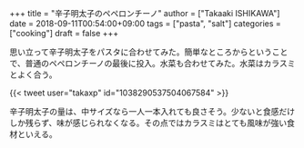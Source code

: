 +++
title = "辛子明太子のペペロンチーノ"
author = ["Takaaki ISHIKAWA"]
date = 2018-09-11T00:54:00+09:00
tags = ["pasta", "salt"]
categories = ["cooking"]
draft = false
+++

思い立って辛子明太子をパスタに合わせてみた。簡単なところからということで、普通のペペロンチーノの最後に投入。水菜も合わせてみた。水菜はカラスミとよく合う。  

{{< tweet user="takaxp" id="1038290537504067584" >}}  

辛子明太子の量は、中サイズなら一人一本入れても良さそう。少ないと食感だけしか残らず、味が感じられなくなる。その点ではカラスミはとても風味が強い食材といえる。